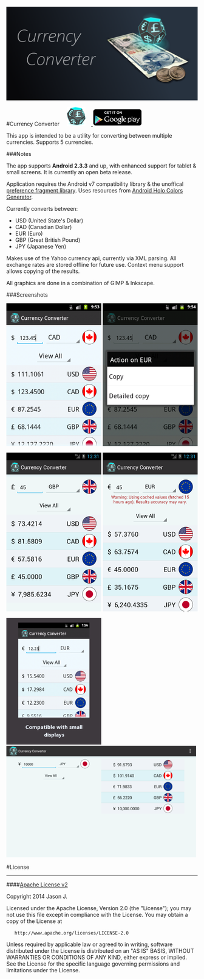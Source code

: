 [<img src="./screenshots/feature_graphic.png?raw=true" title="Get 'Currency Converter' on Google Play"  /> ](https://play.google.com/store/apps/details?id=com.ovrhere.android.currencyconverter)

#Currency Converter  [<span style=""><img src="./ic_launcher-web.png?raw=true" title="Get 'Currency Converter' on Google Play" height="50" width="50" style="padding-right: 15px; padding-left: 15px;height: 50px;" /> <img src="./screenshots/get_on_play_45.png?raw=true" title="Get 'Currency Converter' on Google Play" /></span>](https://play.google.com/store/apps/details?id=com.ovrhere.android.currencyconverter)

This app is intended to be a utility for converting between multiple currencies. Supports 5 currencies.


###Notes

The app supports **Android 2.3.3** and up, with enhanced support for tablet & small screens. It is currently an open beta release. 

Application requires the Android v7 compatibility library & the unoffical [preference fragment library](https://github.com/kolavar/android-support-v4-preferencefragment "android-support-v4-preferencefragment by Kolavar"). Uses resources from [Android Holo Colors Generator](http://android-holo-colors.com/ "Android Holo Colors Generator").

Currently converts between:

* USD (United State's Dollar)
* CAD (Canadian Dollar)
* EUR (Euro)
* GBP (Great British Pound)
* JPY (Japanese Yen)

Makes use of the Yahoo currency api, currently via XML parsing. All exchange rates are stored offline for future use. Context menu support allows copying of the results.

All graphics are done in a combination of GIMP & Inkscape.


###Screenshots

<img src="./screenshots/currconv_screenshot0.png?raw=true" title="Screenshot of Canadian currency being converted on Gingerbread"  width="250"/> <img src="./screenshots/currconv_screenshot1.png?raw=true" title="Screenshot of context menu"  width="250"/> 


<img src="./screenshots/currconv_screenshot2.png?raw=true" title="Screenshot of EUR  being converted on Icecream Sandwich"  width="250"/>  <img src="./screenshots/currconv_screenshot3.png?raw=true" title="Screenshot of when it cannot update"  width="250"/>

<img src="./screenshots/currconv_screenshot4.png?raw=true" title="Screenshot of smaller resolutions"  width="250"/>

<img src="./screenshots/currconv_screenshot5_tablet.png?raw=true" title="Screenshot of tablet view"  width="500"/>




#License
***
####[Apache License v2](./blob/master/LICENSE.md)

   Copyright 2014 Jason J.

   Licensed under the Apache License, Version 2.0 (the "License");
   you may not use this file except in compliance with the License.
   You may obtain a copy of the License at

       http://www.apache.org/licenses/LICENSE-2.0

   Unless required by applicable law or agreed to in writing, software
   distributed under the License is distributed on an "AS IS" BASIS,
   WITHOUT WARRANTIES OR CONDITIONS OF ANY KIND, either express or implied.
   See the License for the specific language governing permissions and
   limitations under the License.
